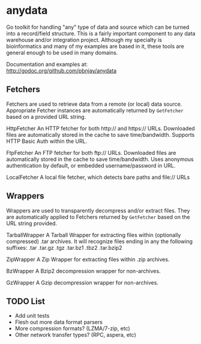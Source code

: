anydata
=======

Go toolkit for handling "any" type of data and source which can be turned into
a record/field structure.  This is a fairly important component to any data
warehouse and/or integration project. Although my specialty is bioinformatics
and many of my examples are based in it, these tools are general enough to be
used in many domains.

Documentation and examples at: http://godoc.org/github.com/pbnjay/anydata

Fetchers
--------
Fetchers are used to retrieve data from a remote (or local) data source.
Appropriate Fetcher instances are automatically returned by `GetFetcher` based
on a provided URL string.


HttpFetcher
    An HTTP fetcher for both http:// and https:// URLs. Downloaded files are
    automatically stored in the cache to save time/bandwidth. Supports HTTP
    Basic Auth within the URL.

FtpFetcher
    An FTP fetcher for both ftp:// URLs. Downloaded files are automatically
    stored in the cache to save time/bandwidth. Uses anonymous
    authentication by default, or embedded username/password in URL.

LocalFetcher
    A local file fetcher, which detects bare paths and file:// URLs


Wrappers
--------
Wrappers are used to transparently decompress and/or extract files. They are
automatically applied to Fetchers returned by `GetFetcher` based on the URL
string provided.


TarballWrapper
    A Tarball Wrapper for extracting files within (optionally compressed)
    .tar archives. It will recognize files ending in any the following
    suffixes:
				.tar .tar.gz .tgz .tar.bz1 .tbz2 .tar.bzip2

ZipWrapper
    A Zip Wrapper for extracting files within .zip archives.

BzWrapper
    A Bzip2 decompression wrapper for non-archives.

GzWrapper
    A Gzip decompression wrapper for non-archives.


TODO List
---------
 - Add unit tests
 - Flesh out more data format parsers
 - More compression formats? (LZMA/7-zip, etc)
 - Other network transfer types? (RPC, aspera, etc)
